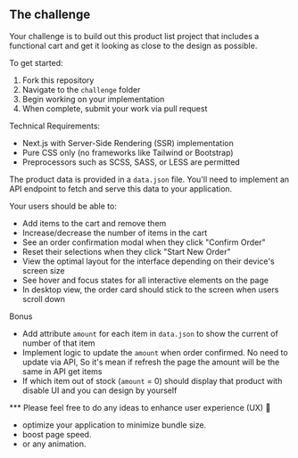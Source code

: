## The challenge

Your challenge is to build out this product list project that includes a functional cart and get it looking as close to the design as possible.

To get started:
1. Fork this repository
2. Navigate to the `challenge` folder
3. Begin working on your implementation
4. When complete, submit your work via pull request


Technical Requirements:
- Next.js with Server-Side Rendering (SSR) implementation
- Pure CSS only (no frameworks like Tailwind or Bootstrap)
- Preprocessors such as SCSS, SASS, or LESS are permitted

The product data is provided in a `data.json` file. You'll need to implement an API endpoint to fetch and serve this data to your application.

Your users should be able to:

- Add items to the cart and remove them
- Increase/decrease the number of items in the cart
- See an order confirmation modal when they click "Confirm Order"
- Reset their selections when they click "Start New Order"
- View the optimal layout for the interface depending on their device's screen size
- See hover and focus states for all interactive elements on the page
- In desktop view, the order card should stick to the screen when users scroll down

Bonus
- Add attribute `amount` for each item in `data.json` to show the current of number of that item
- Implement logic to update the `amount` when order confirmed. No need to update via API, So it's mean if refresh the page the amount will be the same in API get items
- If which item out of stock (`amount` = 0) should display that product with disable UI and you can design by yourself

*** Please feel free to do any ideas to enhance user experience (UX) :rocket:
- optimize your application to minimize bundle size.
- boost page speed.
- or any animation.
